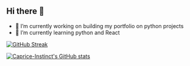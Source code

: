 ## Hi there 👋

<!--
**Caprice-Instinct/Caprice-Instinct** is a ✨ _special_ ✨ repository because its `README.md` (this file) appears on your GitHub profile.

Here are some ideas to get you started:

- 🔭 I’m currently working on ...
- 🌱 I’m currently learning ...
- 👯 I’m looking to collaborate on ...
- 🤔 I’m looking for help with ...
- 💬 Ask me about ...
- 📫 How to reach me: ...
- 😄 Pronouns: ...
- ⚡ Fun fact: ...
-->
- 🔭 I’m currently working on building my portfolio on python projects
- 🌱 I’m currently learning python and React

[![GitHub Streak](https://streak-stats.demolab.com?user=Caprice-Instinct&theme=dark)](https://git.io/streak-stats)

[![Caprice-Instinct's GitHub stats](https://github-readme-stats.vercel.app/api?username=Caprice-Instinct&theme=dark)](https://github.com/Caprice-Instinct/github-readme-stats)
